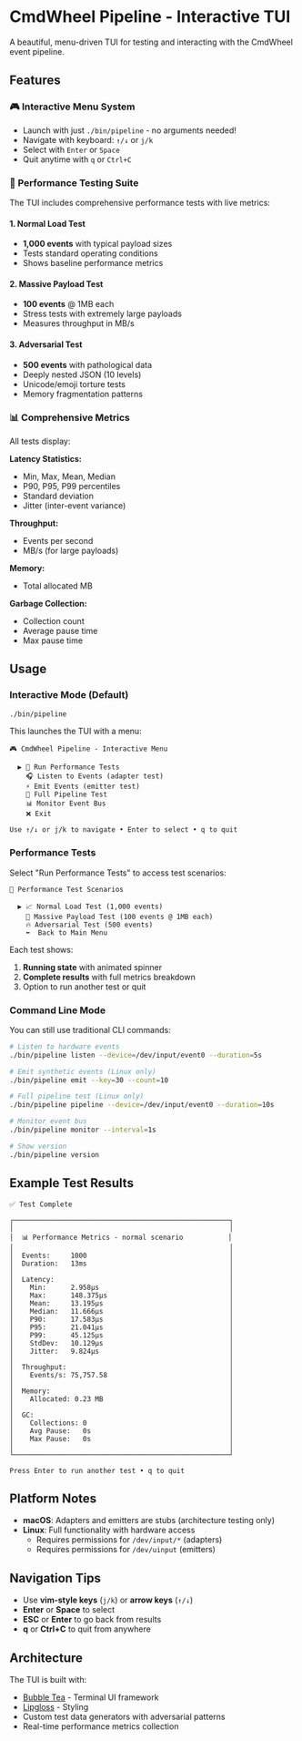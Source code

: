# CmdWheel Pipeline - Interactive TUI

A beautiful, menu-driven TUI for testing and interacting with the CmdWheel event pipeline.

## Features

### 🎮 Interactive Menu System
- Launch with just `./bin/pipeline` - no arguments needed!
- Navigate with keyboard: `↑/↓` or `j/k`
- Select with `Enter` or `Space`
- Quit anytime with `q` or `Ctrl+C`

### 🧪 Performance Testing Suite

The TUI includes comprehensive performance tests with live metrics:

#### 1. Normal Load Test
- **1,000 events** with typical payload sizes
- Tests standard operating conditions
- Shows baseline performance metrics

#### 2. Massive Payload Test
- **100 events** @ 1MB each
- Stress tests with extremely large payloads
- Measures throughput in MB/s

#### 3. Adversarial Test
- **500 events** with pathological data
- Deeply nested JSON (10 levels)
- Unicode/emoji torture tests
- Memory fragmentation patterns

### 📊 Comprehensive Metrics

All tests display:

**Latency Statistics:**
- Min, Max, Mean, Median
- P90, P95, P99 percentiles
- Standard deviation
- Jitter (inter-event variance)

**Throughput:**
- Events per second
- MB/s (for large payloads)

**Memory:**
- Total allocated MB

**Garbage Collection:**
- Collection count
- Average pause time
- Max pause time

## Usage

### Interactive Mode (Default)
```bash
./bin/pipeline
```

This launches the TUI with a menu:
```
🎮 CmdWheel Pipeline - Interactive Menu

  ▶ 🧪 Run Performance Tests
    🎧 Listen to Events (adapter test)
    ⚡ Emit Events (emitter test)
    🔄 Full Pipeline Test
    📊 Monitor Event Bus
    ❌ Exit

Use ↑/↓ or j/k to navigate • Enter to select • q to quit
```

### Performance Tests

Select "Run Performance Tests" to access test scenarios:

```
🧪 Performance Test Scenarios

  ▶ 📈 Normal Load Test (1,000 events)
    💪 Massive Payload Test (100 events @ 1MB each)
    🔥 Adversarial Test (500 events)
    ⬅️  Back to Main Menu
```

Each test shows:
1. **Running state** with animated spinner
2. **Complete results** with full metrics breakdown
3. Option to run another test or quit

### Command Line Mode

You can still use traditional CLI commands:

```bash
# Listen to hardware events
./bin/pipeline listen --device=/dev/input/event0 --duration=5s

# Emit synthetic events (Linux only)
./bin/pipeline emit --key=30 --count=10

# Full pipeline test (Linux only)
./bin/pipeline pipeline --device=/dev/input/event0 --duration=10s

# Monitor event bus
./bin/pipeline monitor --interval=1s

# Show version
./bin/pipeline version
```

## Example Test Results

```
✅ Test Complete

┌─────────────────────────────────────────────────────┐
│                                                     │
│  📊 Performance Metrics - normal scenario           │
│                                                     │
│  Events:     1000                                   │
│  Duration:   13ms                                   │
│                                                     │
│  Latency:                                           │
│    Min:      2.958µs                                │
│    Max:      148.375µs                              │
│    Mean:     13.195µs                               │
│    Median:   11.666µs                               │
│    P90:      17.583µs                               │
│    P95:      21.041µs                               │
│    P99:      45.125µs                               │
│    StdDev:   10.129µs                               │
│    Jitter:   9.824µs                                │
│                                                     │
│  Throughput:                                        │
│    Events/s: 75,757.58                              │
│                                                     │
│  Memory:                                            │
│    Allocated: 0.23 MB                               │
│                                                     │
│  GC:                                                │
│    Collections: 0                                   │
│    Avg Pause:   0s                                  │
│    Max Pause:   0s                                  │
│                                                     │
└─────────────────────────────────────────────────────┘

Press Enter to run another test • q to quit
```

## Platform Notes

- **macOS**: Adapters and emitters are stubs (architecture testing only)
- **Linux**: Full functionality with hardware access
  - Requires permissions for `/dev/input/*` (adapters)
  - Requires permissions for `/dev/uinput` (emitters)

## Navigation Tips

- Use **vim-style keys** (`j/k`) or **arrow keys** (`↑/↓`)
- **Enter** or **Space** to select
- **ESC** or **Enter** to go back from results
- **q** or **Ctrl+C** to quit from anywhere

## Architecture

The TUI is built with:
- [Bubble Tea](https://github.com/charmbracelet/bubbletea) - Terminal UI framework
- [Lipgloss](https://github.com/charmbracelet/lipgloss) - Styling
- Custom test data generators with adversarial patterns
- Real-time performance metrics collection
